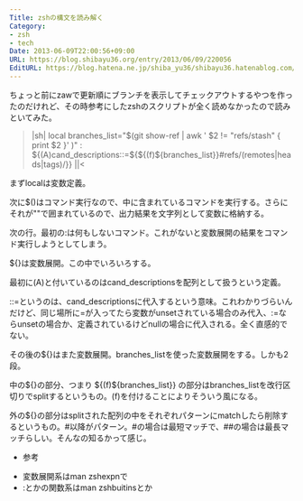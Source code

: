 ```yaml
---
Title: zshの構文を読み解く
Category:
- zsh
- tech
Date: 2013-06-09T22:00:56+09:00
URL: https://blog.shibayu36.org/entry/2013/06/09/220056
EditURL: https://blog.hatena.ne.jp/shiba_yu36/shibayu36.hatenablog.com/atom/entry/11696248318754339766
---
```


ちょっと前にzawで更新順にブランチを表示してチェックアウトするやつを作ったのだけれど、その時参考にしたzshのスクリプトが全く読めなかったので読みといてみた。

>|sh|
local branches_list="$(git show-ref | awk ' $2 != "refs/stash" { print $2 }' )"
: ${(A)cand_descriptions::=${${(f)${branches_list}}#refs/(remotes|heads|tags)/}}
||<

まずlocalは変数定義。

次に$()はコマンド実行なので、中に含まれているコマンドを実行する。さらにそれが""で囲まれているので、出力結果を文字列として変数に格納する。

次の行。最初の:は何もしないコマンド。これがないと変数展開の結果をコマンド実行しようとしてしまう。

${}は変数展開。この中でいろいろする。

最初に(A)と付いているのはcand_descriptionsを配列として扱うという定義。

 ::=というのは、cand_descriptionsに代入するという意味。これわかりづらいんだけど、同じ場所に=が入ってたら変数がunsetされている場合のみ代入、:=ならunsetの場合か、定義されているけどnullの場合に代入される。全く直感的でない。

その後の${}はまた変数展開。branches_listを使った変数展開をする。しかも2段。

中の${}の部分、つまり ${(f)${branches_list}} の部分はbranches_listを改行区切りでsplitするというもの。(f)を付けることによりそういう風になる。

外の${}の部分はsplitされた配列の中をそれぞれパターンにmatchしたら削除するというもの。#以降がパターン。#の場合は最短マッチで、##の場合は最長マッチらしい。そんなの知るかって感じ。

* 参考
- 変数展開系はman zshexpnで
- :とかの関数系はman zshbuitinsとか

